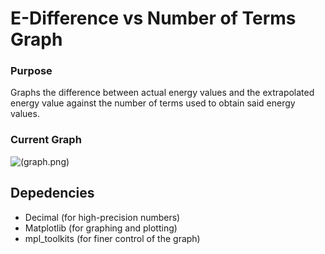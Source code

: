 # E-Difference vs Number of Terms Graph
### Purpose
Graphs the difference between actual energy values and the extrapolated energy value against the number
of terms used to obtain said energy values.
### Current Graph
![(graph.png)](https://github.com/DrakeResearcher/drake-research/blob/main/e-diff-vs-omega-graph/graph.png)
## Depedencies
- Decimal (for high-precision numbers)
- Matplotlib (for graphing and plotting)
- mpl_toolkits (for finer control of the graph)
